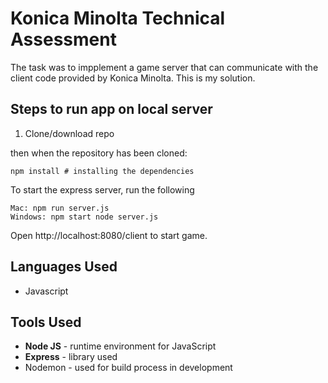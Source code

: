 # Konica Minolta Technical Assessment

The task was to impplement a game server that can communicate with the client code provided by Konica Minolta. This is my solution.     

## Steps to run app on local server
1. Clone/download repo

then when the repository has been cloned:
```
npm install # installing the dependencies
```
To start the express server, run the following

```
Mac: npm run server.js
Windows: npm start node server.js
```
Open http://localhost:8080/client to start game.

## Languages Used

* Javascript

## Tools Used

* **Node JS** - runtime environment for JavaScript
* **Express** - library used
* Nodemon - used for build process in development

